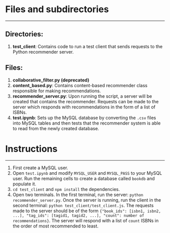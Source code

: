 # Files and subdirectories
___
## Directories:
1. __test_client__: Contains code to run a test client that sends requests to the Python recommender server.

## Files:
1. __collaborative_filter.py (deprecated)__
2. __content_based.py__: Contains content-based recommender class responsible for making recommendations.
3. __recommender_server.py__: Upon running the script, a server will be created that contains the recommender. Requests can be made to the server which responds with recommendations in the form of a list of ISBNs.
4. __test.ipynb__: Sets up the MySQL database by converting the `.csv` files into MySQL tables and then tests that the recommender system is able to read from the newly created database.

# Instructions
___
1. First create a MySQL user.
2. Open `test.ipynb` and modify `MYSQL_USER` and `MYSQL_PASS` to your MySQL user. Run the remaining cells to create a database called `bookdb` and populate it.
3. `cd test_client` and `npm install` the dependencies.
4. Open two terminals. In the first terminal, run the server: `python recommender_server.py`. Once the server is running, run the client in the second terminal: `python test_client/test_client.js`. The requests made to the server should be of the form `{"book_ids": [isbn1, isbn2, ...], "tag_ids": [tagid1, tagid2, ...], "count": number of recommendations}`. The server will respond with a list of `count` ISBNs in the order of most recommended to least.
